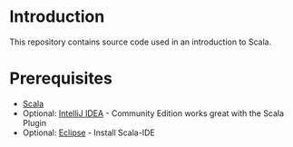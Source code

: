 Introduction
============

This repository contains source code used in an introduction
to Scala.

Prerequisites
=============

- [Scala](http://www.scala-lang.org)
- Optional: [IntelliJ IDEA](http://www.jetbrains.com/idea/) - Community Edition works great with the Scala Plugin
- Optional: [Eclipse](http://www.eclipse.org) - Install Scala-IDE
